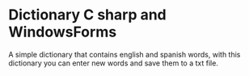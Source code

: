 # Dictionary C sharp and WindowsForms
 A simple dictionary that contains english and spanish words, with this dictionary you can enter new words and save them to a txt file.
